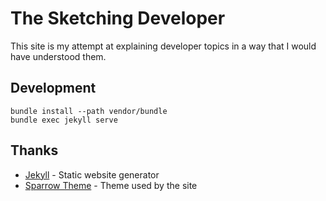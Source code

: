 # The Sketching Developer

This site is my attempt at explaining developer topics in a way that I would have understood them.

## Development

```shell
bundle install --path vendor/bundle
bundle exec jekyll serve
```

## Thanks

  * [Jekyll][jekyll] - Static website generator
  * [Sparrow Theme][sparrow-theme] - Theme used by the site


[jekyll]: https://jekyllrb.com/
[sparrow-theme]: https://github.com/lingxz/sparrow
